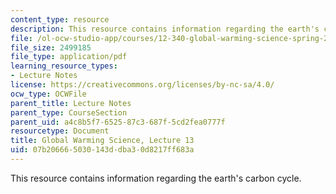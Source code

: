 ```yaml
---
content_type: resource
description: This resource contains information regarding the earth's carbon cycle.
file: /ol-ocw-studio-app/courses/12-340-global-warming-science-spring-2012/07b206665030143ddba30d8217ff683a_MIT12_340S12_lec13.pdf
file_size: 2499185
file_type: application/pdf
learning_resource_types:
- Lecture Notes
license: https://creativecommons.org/licenses/by-nc-sa/4.0/
ocw_type: OCWFile
parent_title: Lecture Notes
parent_type: CourseSection
parent_uid: a4c8b5f7-6525-87c3-687f-5cd2fea0777f
resourcetype: Document
title: Global Warming Science, Lecture 13
uid: 07b20666-5030-143d-dba3-0d8217ff683a
---
```

This resource contains information regarding the earth's carbon cycle.